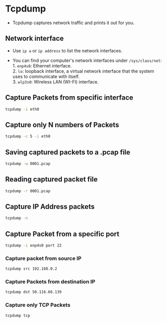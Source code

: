 # Tcpdump 

- Tcpdump captures network traffic and prints it out for you.  

## Network interface 

- Use `ip a` or `ip address` to list the network interfaces. 

- You can find your computer's network interfaces under `/sys/class/net`:   
                1. `enp4s0`: 	Ethernet interface.  
                2. `lo`:	loopback interface, a virtual network interface that the system uses to communicate with itself.  
                3. `wlp3s0`: 	Wireless LAN (WI-FI) interface.  

## Capture Packets from specific interface 

```bash 
tcpdump -i eth0
``` 

## Capture only N numbers of Packets

```bash 
tcpdump -c 5 -i eth0
``` 

## Saving captured packets to a .pcap file 

```bash 
tcpdump -w 0001.pcap
``` 
## Reading captured packet file

```bash 
tcpdump -r 0001.pcap
``` 

## Capture IP Address packets

```bash 
tcpdump -n
```  

## Capture Packet from a specific port 

```bash 
tcpdump -i enp4s0 port 22
```  

### Capture packet from source IP
```bash 
tcpdump src 192.168.0.2
``` 

### Capture Packets from destination IP
```bash 
tcpdump dst 50.116.66.139
``` 

### Capture only TCP Packets
```bash 
tcpdump tcp 
``` 
